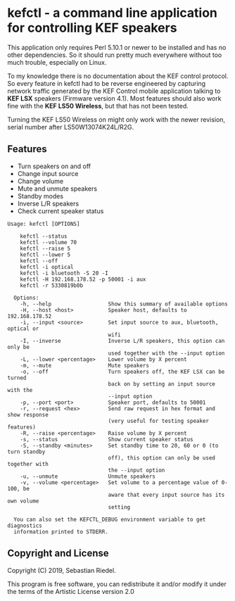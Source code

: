 # kefctl - a command line application for controlling KEF speakers

  This application only requires Perl 5.10.1 or newer to be installed and has no
  other dependencies. So it should run pretty much everywhere without too much
  trouble, especially on Linux.

  To my knowledge there is no documentation about the KEF control protocol. So
  every feature in kefctl had to be reverse engineered by capturing network
  traffic generated by the KEF Control mobile application talking to **KEF LSX**
  speakers (Firmware version 4.1). Most features should also work fine with the
  **KEF LS50 Wireless**, but that has not been tested.

  Turning the KEF LS50 Wireless on might only work with the newer revision,
  serial number after LS50W13074K24L/R2G.

## Features

  * Turn speakers on and off
  * Change input source
  * Change volume
  * Mute and unmute speakers
  * Standby modes
  * Inverse L/R speakers
  * Check current speaker status

```
Usage: kefctl [OPTIONS]

    kefctl --status
    kefctl --volume 70
    kefctl --raise 5
    kefctl --lower 5
    kefctl --off
    kefctl -i optical
    kefctl -i bluetooth -S 20 -I
    kefctl -H 192.168.178.52 -p 50001 -i aux
    kefctl -r 5330819b0b

  Options:
    -h, --help                  Show this summary of available options
    -H, --host <host>           Speaker host, defaults to 192.168.178.52
    -i, --input <source>        Set input source to aux, bluetooth, optical or
                                wifi
    -I, --inverse               Inverse L/R speakers, this option can only be
                                used together with the --input option
    -L, --lower <percentage>    Lower volume by X percent
    -m, --mute                  Mute speakers
    -o, --off                   Turn speakers off, the KEF LSX can be turned
                                back on by setting an input source with the
                                --input option
    -p, --port <port>           Speaker port, defaults to 50001
    -r, --request <hex>         Send raw request in hex format and show response
                                (very useful for testing speaker features)
    -R, --raise <percentage>    Raise volume by X percent
    -s, --status                Show current speaker status
    -S, --standby <minutes>     Set standby time to 20, 60 or 0 (to turn standby
                                off), this option can only be used together with
                                the --input option
    -u, --unmute                Unmute speakers
    -v, --volume <percentage>   Set volume to a percentage value of 0-100, be
                                aware that every input source has its own volume
                                setting

  You can also set the KEFCTL_DEBUG environment variable to get diagnostics
  information printed to STDERR.
  ```

## Copyright and License

  Copyright (C) 2019, Sebastian Riedel.

  This program is free software, you can redistribute it and/or modify it under
  the terms of the Artistic License version 2.0
